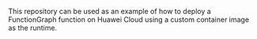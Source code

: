 This repository can be used as an example of how to deploy a FunctionGraph function on Huawei Cloud using a custom container image as the runtime.
